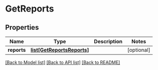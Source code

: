 # GetReports

## Properties
Name | Type | Description | Notes
------------ | ------------- | ------------- | -------------
**reports** | [**list[GetReportsReports]**](GetReportsReports.md) |  | [optional] 

[[Back to Model list]](../README.md#documentation-for-models) [[Back to API list]](../README.md#documentation-for-api-endpoints) [[Back to README]](../README.md)



